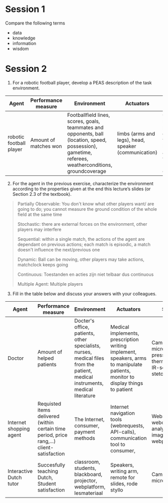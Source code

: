 # Session 1
Compare the following terms
- data
- knowledge
- information
- wisdom

# Session 2

1. For a robotic football player, develop a PEAS description of the task environment. 

| Agent                   | Performance measure   | Environment                                                                                                                                            | Actuators                                            | Sensors                                                                                                                                                                 |
| ----------------------- | --------------------- | ------------------------------------------------------------------------------------------------------------------------------------------------------ | ---------------------------------------------------- | ----------------------------------------------------------------------------------------------------------------------------------------------------------------------- |
| robotic football player | Amount of matches won | Footballfield lines, scores, goals, teammates and opponents, ball (location, speed, possession), gametime, referees, weatherconditions, groundcoverage | limbs (arms and legs), head, speaker (communication) | Orientation, cameras, microphone, pressuresensors, distancemeasurements, weatherinstruments, balance/gyroscope, accelerometer, voltmeter (batterijpercentage checken),  |

2. For the agent in the previous exercise, characterize the environment according to the properties given at the end this lecture’s slides (or Section 2.3 of the textbook). 
> Partially Observable: You don't know what other players want/ are going to do; you cannot measure the ground condition of the whole field at the same time
> 
> Stochastic: there are external forces on the environment, other players may interfere
> 
> Sequential: within a single match, the actions of the agent are dependant on previous actions; each match is episodic, a match doesn't influence the next/previous one
> 
> Dynamic: Ball can be moving, other players may take actions, matchclock keeps going
> 
> Continuous: Toestanden en acties zijn niet telbaar dus continuous
> 
> Multiple Agent: Multiple players

3. Fill in the table below and discuss your answers with your colleagues.

| Agent                   | Performance measure                                                                        | Environment                                                                                                                   | Actuators                                                                                                                       | Sensors                                                                  |
| ----------------------- | ------------------------------------------------------------------------------------------ | ----------------------------------------------------------------------------------------------------------------------------- | ------------------------------------------------------------------------------------------------------------------------------- | ------------------------------------------------------------------------ |
| Doctor                  | Amount of helped patients                                                                  | Docter's office, patients, other specialists, nurses, medical files from the patient, medical instruments, medical literature | Medical implements, prescription writing implement, speakers, arms to manipulate patients, monitor to display things to patient | Camera, microphone, pressuresensors, thermometer, IR-scanner, stetoscope |
| Internet shopping agent | Requisted items delivered (within certain time period, price rang,...) client-satisfaction | The Internet, consumer, payment methods                                                                                       | Internet navigation tools (webrequests, API-calls), communication tool to consumer,                                             | Webscraper, webcontent analyser (text, images, webpages,...)             |
| Interactive Dutch tutor | Succesfully teaching Dutch, Student satisfaction                                           | classroom, students, blackboard, projector, webplatform, lesmateriaal                                                         | Speakers, writing arm, remote for slides, rode styllo                                                                           | Camera, microphone                                                       |
